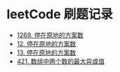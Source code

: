 # leetCode 刷题记录

- [1269. 停在原地的方案数](./1269.js)
- [12. 停在原地的方案数](./12.js)
- [13. 停在原地的方案数](./13.js)
- [421. 数组中两个数的最大异或值](./421.js)
